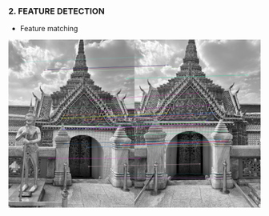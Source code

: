 ### 2. FEATURE DETECTION

- Feature matching

![Feature Matching](../media/out/2-feature-detection/temple.jpg)